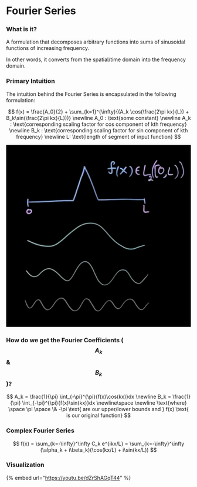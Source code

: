 # Fourier Series

### What is it?

A formulation that decomposes arbitrary functions into sums of sinusoidal functions of increasing frequency.

In other words, it converts from the spatial/time domain into the frequency domain.

### Primary Intuition

The intuition behind the Fourier Series is encapsulated in the following formulation:

$$
f(x) = \frac{A_0}{2} + \sum_{k=1}^{\infty}{(A_k \cos(\frac{2\pi kx}{L}) + B_k\sin(\frac{2\pi kx}{L}))} 
\newline A_0 : \text{some constant}
\newline A_k : \text{corresponding scaling factor for cos component of kth frequency}
\newline B_k : \text{corresponding scaling factor for sin component of kth frequency}
\newline L: \text{length of segment of input function}
$$

![](../../.gitbook/assets/image%20%2818%29.png)

### How do we get the Fourier Coefficients \($$A_k$$& $$B_k$$\)?

$$
A_k = \frac{1}{\pi} \int_{-\pi}^{\pi}{f(x)\cos(kx)}dx
\newline
B_k = \frac{1}{\pi} \int_{-\pi}^{\pi}{f(x)\sin(kx)}dx
\newline\space \newline \text{where} \space \pi \space \& -\pi \text{ are our upper/lower bounds and } f(x) \text{ is our original function}
$$

### Complex Fourier Series

$$
f(x) = \sum_{k=-\infty}^\infty C_k e^{ikx/L} = \sum_{k=-\infty}^\infty (\alpha_k + i\beta_k)(\cos(kx/L) + i\sin(kx/L))
$$

### Visualization

{% embed url="https://youtu.be/dZrShAGqT44" %}



